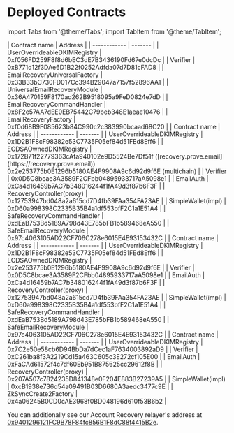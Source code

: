 # Deployed Contracts

import Tabs from '@theme/Tabs';
import TabItem from '@theme/TabItem';

<Tabs>
  <TabItem value="base" label="Base">
| Contract name | Address |
| ------------ | ------- |
| UserOverrideableDKIMRegistry | 0xf056FD259F8f8d6bEC3dE7B3436190Fd67e0dcDc |
| Verifier | 0xB771d12f3DAe6D1B22f0252Adfda07d7D81cFAD8 |
| EmailRecoveryUniversalFactory | 0x33B33bC730FD017Cc394B29047a7157f52896AA1 |
| UniversalEmailRecoveryModule | 0x36A470159F8170ad262B9518095a9FeD0824e7dD |
| EmailRecoveryCommandHandler | 0x8F2e57AA7dEE0EB75442C79beb348E1aeae10476 |
| EmailRecoveryFactory | 0xf0d68B9F085623b84C990c2c383990bcaad68C20 |
  </TabItem>

  <TabItem value="base-sepolia" label="Base Sepolia">
| Contract name | Address |
| ------------ | ------- |
| UserOverrideableDKIMRegistry | 0x1D2B1F8cF98382e53C7735F05ef84d51FEd8Eff6 |
| ECDSAOwnedDKIMRegistry | 0x172B71f22779363cAfa940102e9D5524Be7Df51f ([recovery.prove.email](https://recovery.prove.email))<br/>0x2e253775b0E1296b5180AE4F9908A9c6d92d9f6E (multichain) |
| Verifier | 0x0D5C8bcae3A3589F2CFbb04895933717aA5098e1 |
| EmailAuth | 0xCa4d16459b7AC7b348016244f1fA49d3f87b6F3F |
| RecoveryController(proxy) | 0x12753947bd048a2a615cd7D4fb39FAa354FA23AE |
| SimpleWallet(impl) | 0xD60a998398C2335B35B4a1df553bfF2C1a1E51A4 |
| SafeRecoveryCommandHandler | 0xdEaB753Bd5189A798d43E785bFB1b589468eA550 |
| SafeEmailRecoveryModule | 0x97c4063105AD22CF706C278e6015E4E93153432C |
  </TabItem>

  <TabItem value="sepolia" label="Sepolia">
| Contract name | Address |
| ------------ | ------- |
| UserOverrideableDKIMRegistry | 0x1D2B1F8cF98382e53C7735F05ef84d51FEd8Eff6 |
| ECDSAOwnedDKIMRegistry | 0x2e253775b0E1296b5180AE4F9908A9c6d92d9f6E |
| Verifier | 0x0D5C8bcae3A3589F2CFbb04895933717aA5098e1 |
| EmailAuth | 0xCa4d16459b7AC7b348016244f1fA49d3f87b6F3F |
| RecoveryController(proxy) | 0x12753947bd048a2a615cd7D4fb39FAa354FA23AE |
| SimpleWallet(impl) | 0xD60a998398C2335B35B4a1df553bfF2C1a1E51A4 |
| SafeRecoveryCommandHandler | 0xdEaB753Bd5189A798d43E785bFB1b589468eA550 |
| SafeEmailRecoveryModule | 0x97c4063105AD22CF706C278e6015E4E93153432C |
  </TabItem>

  <TabItem value="zksync" label="ZKSync Era">
| Contract name | Address |
| ------------ | ------- |
| UserOverrideableDKIMRegistry | 0x7C2e50e58cb6D94BbDa7dCec1aF7634003892aD9 |
| Verifier | 0xC261ba8f3A2219Cd15a463C605c3E272cf105E00 |
| EmailAuth | 0xFaCAd61572f4c7df60Eb951B875625cc29612f8B |
| RecoveryController(proxy) | 0x207A507c7824235D841348e0F204E883B27239A5 |
| SimpleWallet(impl) | 0xcB1938e736d54a09491B03D6680A3aedc3477c9E |
| ZkSyncCreate2Factory | 0x4a06245B0CD0cAE3968f0BD048196d610f53B6b2 |
  </TabItem>
</Tabs>

You can additionally see our Account Recovery relayer's address at [0x9401296121FC9B78F84fc856B1F8dC88f4415B2e](https://base-sepolia.blockscout.com/address/0x9401296121FC9B78F84fc856B1F8dC88f4415B2e).